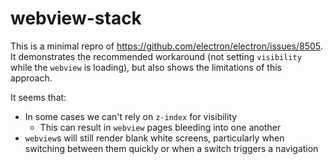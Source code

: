 # webview-stack
This is a minimal repro of https://github.com/electron/electron/issues/8505.
It demonstrates the recommended workaround (not setting `visibility` while the `webview` is loading), but also shows the limitations of this approach.

It seems that:

* In some cases we can't rely on `z-index` for visibility
  * This can result in `webview` pages bleeding into one another
* `webview`s will still render blank white screens, particularly when switching between them quickly or when a switch triggers a navigation
